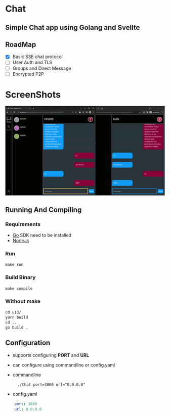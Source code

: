 # Chat

## Simple Chat app using Golang and Svellte

## RoadMap

- [x] Basic SSE chat protocol
- [ ] User Auth and TLS
- [ ] Groups and Direct Message
- [ ] Encrypted P2P

# ScreenShots

![screenshot1](docs/Demo.gif)

## Running And Compiling

### Requirements

- [Go](https://go.dev/) SDK need to be installed
- [NodeJs](https://nodejs.org/en)

### Run

    make run

### Build Binary

    make compile

### Without make

    cd ui3/
    yarn build
    cd ..
    go build .

## Configuration

- supports configuring **PORT** and **URL**
- can configure using commandline or config.yaml
- commandline

        ./Chat port=3000 url="0.0.0.0"

- config.yaml

```yml
    port: 3000
    url: 0.0.0.0
```
